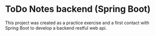 # ToDo Notes backend (Spring Boot)

This project was created as a practice exercise and a first contact with Spring Boot to develop a backend restful web api.